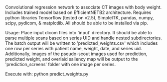 Convolutional regression network to associate CT images with body weight. Includes trained model based on EfficientNETB2 architecture. Requires python libraries Tensorflow (tested on v2.5), SimpleITK, pandas, numpy, scipy, pydicom, & matplotlib. All should be able to be installed via pip.

Usage: Place input dicom files into 'input' directory. It should be able to parse multiple scans based on series UID and handle nested subdirectories. The batch output will be written to 'predicted_weights.csv' which includes one row per series with patient name, weight, date, and series uid. Additionally, images of the pseudo-scout images used for prediction, predicted weight, and overlaid saliency map will be output to the 'prediction_screens' folder with one image per series.

Execute with:
python predict_weights.py
